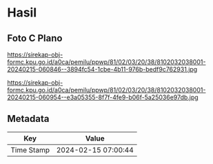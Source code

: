 # Hasil

## Foto C Plano

https://sirekap-obj-formc.kpu.go.id/a0ca/pemilu/ppwp/81/02/03/20/38/8102032038001-20240215-060846--3894fc54-1cbe-4b11-976b-bedf9c762931.jpg

https://sirekap-obj-formc.kpu.go.id/a0ca/pemilu/ppwp/81/02/03/20/38/8102032038001-20240215-060954--e3a05355-8f7f-4fe9-b06f-5a25036e97db.jpg


## Metadata

| Key        | Value               |
| ---------- | ------------------- |
| Time Stamp | 2024-02-15 07:00:44 |



